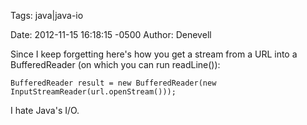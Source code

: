 Tags:  java|java-io

Date: 2012-11-15 16:18:15 -0500 
Author: Denevell

Since I keep forgetting here's how you get a stream from a URL into a BufferedReader (on which you can run readLine()):

    BufferedReader result = new BufferedReader(new  InputStreamReader(url.openStream()));

I hate Java's I/O. 


